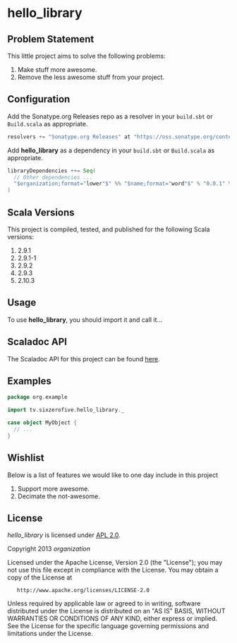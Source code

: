 # hello_library

## Problem Statement

This little project aims to solve the following problems:

1. Make stuff more awesome.
2. Remove the less awesome stuff from your project.

## Configuration

Add the Sonatype.org Releases repo as a resolver in your `build.sbt` or `Build.scala` as appropriate.

```scala
resolvers += "Sonatype.org Releases" at "https://oss.sonatype.org/content/repositories/releases/"
```

Add **hello_library** as a dependency in your `build.sbt` or `Build.scala` as appropriate.

```scala
libraryDependencies ++= Seq(
  // Other dependencies ...
  "$organization;format="lower"$" %% "$name;format="word"$" % "0.0.1" % "compile"
)
```

## Scala Versions

This project is compiled, tested, and published for the following Scala versions:

1. 2.9.1
2. 2.9.1-1
3. 2.9.2
4. 2.9.3
5. 2.10.3


## Usage

To use **hello_library**, you should import it and call it...

## Scaladoc API

The Scaladoc API for this project can be found [here](http://$github_id$.github.io/$name;format="norm"$/latest/api).

## Examples

```scala
package org.example

import tv.sixzerofive.hello_library._

case object MyObject {
  // ...
}
```

## Wishlist

Below is a list of features we would like to one day include in this project

1. Support more awesome.
2. Decimate the not-awesome.

## License

*hello_library* is licensed under [APL 2.0](http://www.apache.org/licenses/LICENSE-2.0).

Copyright 2013 $organization$

   Licensed under the Apache License, Version 2.0 (the "License");
   you may not use this file except in compliance with the License.
   You may obtain a copy of the License at

       http://www.apache.org/licenses/LICENSE-2.0

   Unless required by applicable law or agreed to in writing, software
   distributed under the License is distributed on an "AS IS" BASIS,
   WITHOUT WARRANTIES OR CONDITIONS OF ANY KIND, either express or implied.
   See the License for the specific language governing permissions and
   limitations under the License.

